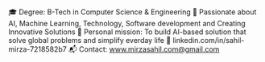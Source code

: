🎓 Degree: B-Tech in Computer Science & Engineering 
🚀 Passionate about AI, Machine Learning, Technology, Software development and Creating Innovative Solutions
💬 Personal mission: To build AI-based solution that solve global problems and simplify everday life 
📝 linkedin.com/in/sahil-mirza-7218582b7
📬 Contact: www.mirzasahil.com@gmail.com
